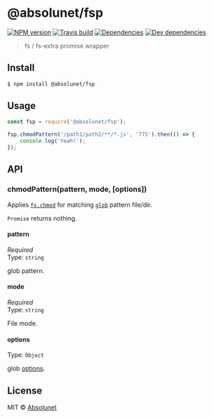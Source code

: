 # @absolunet/fsp

[![NPM version](https://img.shields.io/npm/v/@absolunet/fsp.svg)](https://www.npmjs.com/package/@absolunet/fsp)
[![Travis build](https://api.travis-ci.org/absolunet/node-fsp.svg?branch=master)](https://travis-ci.org/absolunet/node-fsp/builds)
[![Dependencies](https://david-dm.org/absolunet/node-fsp/status.svg)](https://david-dm.org/absolunet/node-fsp)
[![Dev dependencies](https://david-dm.org/absolunet/node-fsp/dev-status.svg)](https://david-dm.org/absolunet/node-fsp?type=dev)

> fs / fs-extra promise wrapper


## Install

```sh
$ npm install @absolunet/fsp
```


## Usage

```js
const fsp = require('@absolunet/fsp');

fsp.chmodPattern('/path1/path2/**/*.js', '775').then(() => {
	console.log('Yeah!');
});
```


## API

### chmodPattern(pattern, mode, [options])
Applies [`fs.chmod`](https://nodejs.org/api/fs.html#fs_fs_chmod_path_mode_callback) for matching [`glob`](https://www.npmjs.com/package/glob) pattern file/dir.

`Promise` returns nothing.

#### pattern

*Required*  
Type: `string`  

glob pattern.

#### mode

*Required*  
Type: `string`  

File mode.

#### options

Type: `Object`  

glob [options](https://www.npmjs.com/package/glob#options).



## License

MIT © [Absolunet](https://absolunet.com)
